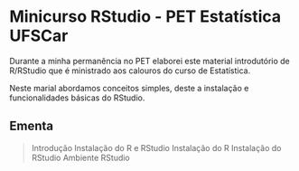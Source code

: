 # Minicurso RStudio - PET Estatística UFSCar
Durante a minha permanência no PET elaborei este material introdutório de R/RStudio que é ministrado aos calouros do curso de Estatística.

Neste marial abordamos conceitos simples, deste a instalação e funcionalidades básicas do RStudio.

## __Ementa__
> Introdução
> Instalação do R e RStudio
  > Instalação do R
  > Instalação do RStudio
  > Ambiente RStudio
